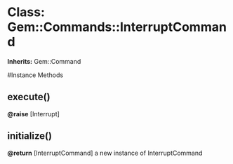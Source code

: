# Class: Gem::Commands::InterruptCommand
**Inherits:** Gem::Command
    




#Instance Methods
## execute() [](#method-i-execute)

**@raise** [Interrupt] 

## initialize() [](#method-i-initialize)

**@return** [InterruptCommand] a new instance of InterruptCommand

